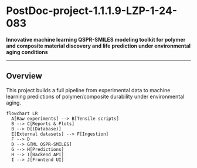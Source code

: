 # PostDoc-project-1.1.1.9-LZP-1-24-083

**Innovative machine learning QSPR-SMILES modeling toolkit for polymer and composite material discovery and life prediction under environmental aging conditions**

---

## Overview
This project builds a full pipeline from experimental data to machine learning predictions of polymer/composite durability under environmental aging.

```mermaid
flowchart LR
  A[Raw experiments] --> B[Tensile scripts]
  B --> C[Reports & Plots]
  B --> D[(Database)]
  E[External datasets] --> F[Ingestion]
  F --> D
  D --> G[ML QSPR-SMILES]
  G --> H[Predictions]
  H --> I[Backend API]
  I --> J[Frontend UI]
